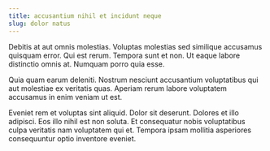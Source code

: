 ```yaml
---
title: accusantium nihil et incidunt neque
slug: dolor natus
---
```


Debitis at aut omnis molestias. Voluptas molestias sed similique accusamus quisquam error. Qui est rerum. Tempora sunt et non. Ut eaque labore distinctio omnis at. Numquam porro quia esse.

Quia quam earum deleniti. Nostrum nesciunt accusantium voluptatibus qui aut molestiae ex veritatis quas. Aperiam rerum labore voluptatem accusamus in enim veniam ut est.

Eveniet rem et voluptas sint aliquid. Dolor sit deserunt. Dolores et illo adipisci. Eos illo nihil est non soluta. Et consequatur nobis voluptatibus culpa veritatis nam voluptatem qui et. Tempora ipsam mollitia asperiores consequuntur optio inventore eveniet.

